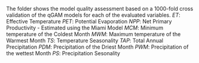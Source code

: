 The folder shows the model quality assessment based on a 1000-fold cross validation of the qGAM models for each of the evaluated variables.
*ET*: Effective Temperature
*PET*: Potential Evaporation 
*NPP*: Net Primary Productivity - Estimated using the Miami Model
*MCM*: Minimum temperature of the Coldest Month
*MWM*: Maximum temperature of the Warmest Month
*TS*: Temperature Seasonality
*TAP*: Total Annual Precipitation
*PDM*: Precipitation of the Driest Month
*PWM*: Precipitation of the wettest Month
*PS*: Precipitation Sesonality